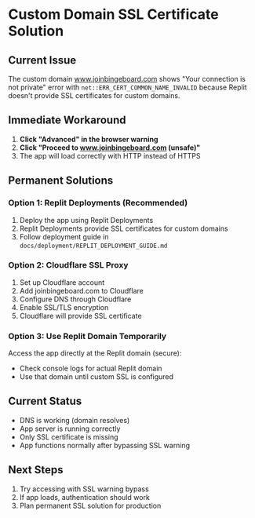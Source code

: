# Custom Domain SSL Certificate Solution

## Current Issue
The custom domain www.joinbingeboard.com shows "Your connection is not private" error with `net::ERR_CERT_COMMON_NAME_INVALID` because Replit doesn't provide SSL certificates for custom domains.

## Immediate Workaround
1. **Click "Advanced" in the browser warning**
2. **Click "Proceed to www.joinbingeboard.com (unsafe)"**
3. The app will load correctly with HTTP instead of HTTPS

## Permanent Solutions

### Option 1: Replit Deployments (Recommended)
1. Deploy the app using Replit Deployments
2. Replit Deployments provide SSL certificates for custom domains
3. Follow deployment guide in `docs/deployment/REPLIT_DEPLOYMENT_GUIDE.md`

### Option 2: Cloudflare SSL Proxy
1. Set up Cloudflare account
2. Add joinbingeboard.com to Cloudflare
3. Configure DNS through Cloudflare
4. Enable SSL/TLS encryption
5. Cloudflare will provide SSL certificate

### Option 3: Use Replit Domain Temporarily
Access the app directly at the Replit domain (secure):
- Check console logs for actual Replit domain
- Use that domain until custom SSL is configured

## Current Status
- DNS is working (domain resolves)
- App server is running correctly
- Only SSL certificate is missing
- App functions normally after bypassing SSL warning

## Next Steps
1. Try accessing with SSL warning bypass
2. If app loads, authentication should work
3. Plan permanent SSL solution for production